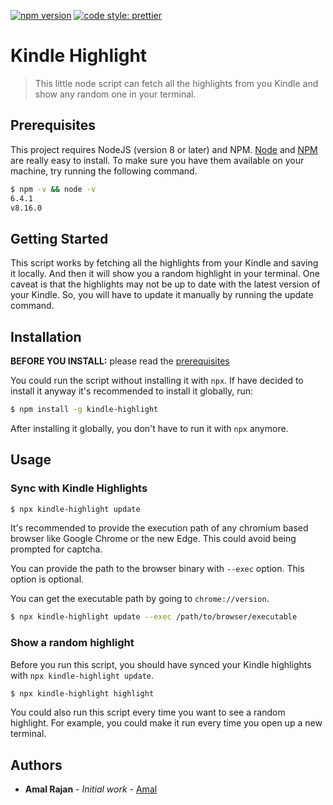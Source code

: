 [![npm version](https://badge.fury.io/js/angular2-expandable-list.svg)](https://badge.fury.io/js/angular2-expandable-list)
[![code style: prettier](https://img.shields.io/badge/code_style-prettier-ff69b4.svg?style=flat-square)](https://github.com/prettier/prettier)

# Kindle Highlight

> This little node script can fetch all the highlights from you Kindle and show any random one in your terminal.

## Prerequisites

This project requires NodeJS (version 8 or later) and NPM.
[Node](http://nodejs.org/) and [NPM](https://npmjs.org/) are really easy to install.
To make sure you have them available on your machine,
try running the following command.

```sh
$ npm -v && node -v
6.4.1
v8.16.0
```

## Getting Started

This script works by fetching all the highlights from your Kindle and saving it locally.
And then it will show you a random highlight in your terminal. One caveat is that the highlights may not be up to date with the latest version of your Kindle. So, you will have to update it manually by running the update command.

## Installation

**BEFORE YOU INSTALL:** please read the [prerequisites](#prerequisites)

You could run the script without installing it with `npx`. If have decided to install it anyway it's recommended to install it globally, run:

```sh
$ npm install -g kindle-highlight
```

After installing it globally, you don't have to run it with `npx` anymore.

## Usage

### Sync with Kindle Highlights

```sh
$ npx kindle-highlight update
```

It's recommended to provide the execution path of any chromium based browser like Google Chrome or the new Edge. This could avoid being prompted for captcha.

You can provide the path to the browser binary with `--exec` option. This option is optional.

You can get the executable path by going to `chrome://version`.

```sh
$ npx kindle-highlight update --exec /path/to/browser/executable
```

### Show a random highlight

Before you run this script, you should have synced your Kindle highlights with `npx kindle-highlight update`.


```sh
$ npx kindle-highlight highlight
```

You could also run this script every time you want to see a random highlight. For example, you could make it run every time you open up a new terminal.

## Authors

- **Amal Rajan** - _Initial work_ - [Amal](https://github.com/amalrajan30)
